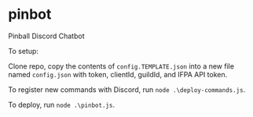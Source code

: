 # pinbot
Pinball Discord Chatbot

To setup:

Clone repo, copy the contents of `config.TEMPLATE.json` into a new file named `config.json` with token, clientId, guildId, and IFPA API token. 

To register new commands with Discord, run `node .\deploy-commands.js`. 

To deploy, run `node .\pinbot.js`.
